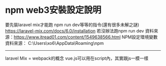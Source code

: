 # npm web3安裝設定說明
要先裝laravel mix才能跑 npm run dev等等的指令(還有很多未解之謎)
https://laravel-mix.com/docs/6.0/installation
若沒辦法跑npm run dev
資料來源：https://www.itread01.com/content/1549638566.html
NPM設定環境變數資料來源：
C:\Users\xo6\AppData\Roaming\npm

----------
laravel Mix = webpack的概念
vue.js可以用在script內，其實跟js一模一樣
